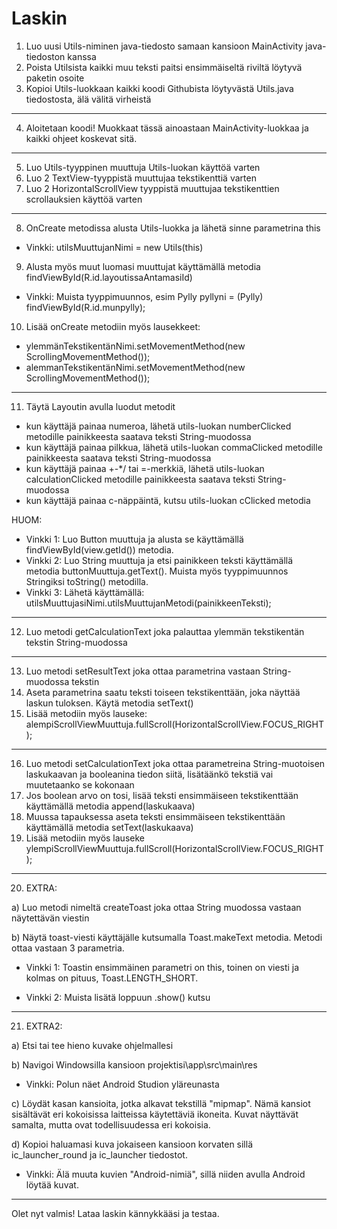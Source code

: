 # Laskin

1) Luo uusi Utils-niminen java-tiedosto samaan kansioon MainActivity java-tiedoston kanssa
2) Poista Utilsista kaikki muu teksti paitsi ensimmäiseltä riviltä löytyvä paketin osoite
3) Kopioi Utils-luokkaan kaikki koodi Githubista löytyvästä Utils.java tiedostosta, älä välitä virheistä
________________________________________________________________________________________________________________________________________
4) Aloitetaan koodi! Muokkaat tässä ainoastaan MainActivity-luokkaa ja kaikki ohjeet koskevat sitä.
________________________________________________________________________________________________________________________________________
5) Luo Utils-tyyppinen muuttuja Utils-luokan käyttöä varten
6) Luo 2 TextView-tyyppistä muuttujaa tekstikenttiä varten
7) Luo 2 HorizontalScrollView tyyppistä muuttujaa tekstikenttien scrollauksien käyttöä varten
________________________________________________________________________________________________________________________________________
8) OnCreate metodissa alusta Utils-luokka ja lähetä sinne parametrina this 
- Vinkki: utilsMuuttujanNimi = new Utils(this)
9) Alusta myös muut luomasi muuttujat käyttämällä metodia findViewById(R.id.layoutissaAntamasiId)
- Vinkki: Muista tyyppimuunnos, esim Pylly pyllyni = (Pylly) findViewById(R.id.munpylly);
10) Lisää onCreate metodiin myös lausekkeet: 
- ylemmänTekstikentänNimi.setMovementMethod(new ScrollingMovementMethod());
- alemmanTekstikentänNimi.setMovementMethod(new ScrollingMovementMethod());
________________________________________________________________________________________________________________________________________
11) Täytä Layoutin avulla luodut metodit
- kun käyttäjä painaa numeroa, lähetä utils-luokan numberClicked metodille painikkeesta saatava teksti String-muodossa
- kun käyttäjä painaa pilkkua, lähetä utils-luokan commaClicked metodille painikkeesta saatava teksti String-muodossa
- kun käyttäjä painaa +-*/ tai =-merkkiä, lähetä utils-luokan calculationClicked metodille painikkeesta saatava teksti String-muodossa
- kun käyttäjä painaa c-näppäintä, kutsu utils-luokan cClicked metodia

HUOM:
- Vinkki 1: Luo Button muuttuja ja alusta se käyttämällä findViewById(view.getId()) metodia.
- Vinkki 2: Luo String muuttuja ja etsi painikkeen teksti käyttämällä metodia buttonMuuttuja.getText(). Muista myös tyyppimuunnos Stringiksi toString() metodilla.
- Vinkki 3: Lähetä käyttämällä: utilsMuuttujasiNimi.utilsMuuttujanMetodi(painikkeenTeksti);
________________________________________________________________________________________________________________________________________
12) Luo metodi getCalculationText joka palauttaa ylemmän tekstikentän tekstin String-muodossa
________________________________________________________________________________________________________________________________________
13) Luo metodi setResultText joka ottaa parametrina vastaan String-muodossa tekstin
14) Aseta parametrina saatu teksti toiseen tekstikenttään, joka näyttää laskun tuloksen. Käytä metodia setText()
15) Lisää metodiin myös lauseke: alempiScrollViewMuuttuja.fullScroll(HorizontalScrollView.FOCUS_RIGHT);
________________________________________________________________________________________________________________________________________
16) Luo metodi setCalculationText joka ottaa parametreina String-muotoisen laskukaavan ja booleanina tiedon siitä, lisätäänkö tekstiä vai muutetaanko se kokonaan
17) Jos boolean arvo on tosi, lisää teksti ensimmäiseen tekstikenttään käyttämällä metodia append(laskukaava)
18) Muussa tapauksessa aseta teksti ensimmäiseen tekstikenttään käyttämällä metodia setText(laskukaava)
19) Lisää metodiin myös lauseke ylempiScrollViewMuuttuja.fullScroll(HorizontalScrollView.FOCUS_RIGHT);
________________________________________________________________________________________________________________________________________
20) EXTRA: 

a) Luo metodi nimeltä createToast joka ottaa String muodossa vastaan näytettävän viestin

b) Näytä toast-viesti käyttäjälle kutsumalla Toast.makeText metodia. Metodi ottaa vastaan 3 parametria.

- Vinkki 1: Toastin ensimmäinen parametri on this, toinen on viesti ja kolmas on pituus, Toast.LENGTH_SHORT. 

- Vinkki 2: Muista lisätä loppuun .show() kutsu
________________________________________________________________________________________________________________________________________
21) EXTRA2:

a) Etsi tai tee hieno kuvake ohjelmallesi

b) Navigoi Windowsilla kansioon projektisi\app\src\main\res

- Vinkki: Polun näet Android Studion yläreunasta

c) Löydät kasan kansioita, jotka alkavat tekstillä "mipmap". Nämä kansiot sisältävät eri kokoisissa laitteissa käytettäviä ikoneita. Kuvat näyttävät samalta, mutta ovat todellisuudessa eri kokoisia.

d) Kopioi haluamasi kuva jokaiseen kansioon korvaten sillä ic_launcher_round ja ic_launcher tiedostot.

- Vinkki: Älä muuta kuvien "Android-nimiä", sillä niiden avulla Android löytää kuvat.
________________________________________________________________________________________________________________________________________
Olet nyt valmis! Lataa laskin kännykkääsi ja testaa.
